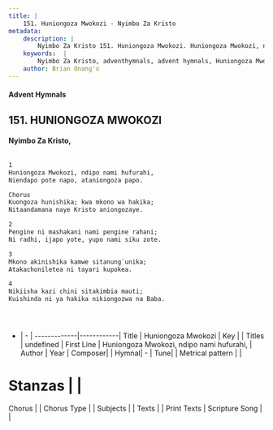 ```yaml
---
title: |
    151. Huniongoza Mwokozi - Nyimbo Za Kristo
metadata:
    description: |
        Nyimbo Za Kristo 151. Huniongoza Mwokozi. Huniongoza Mwokozi, ndipo nami hufurahi,  Niendapo pote napo, ataniongoza papo.  Chorus Kuongoza hunishika; kwa mkono wa hakika;  Nitaandamana naye Kristo aniongozaye.  
    keywords:  |
        Nyimbo Za Kristo, adventhymnals, advent hymnals, Huniongoza Mwokozi, Huniongoza Mwokozi, ndipo nami hufurahi, . 
    author: Brian Onang'o
---
```


#### Advent Hymnals
## 151. HUNIONGOZA MWOKOZI
####  Nyimbo Za Kristo,

```txt

1
Huniongoza Mwokozi, ndipo nami hufurahi, 
Niendapo pote napo, ataniongoza papo.

Chorus
Kuongoza hunishika; kwa mkono wa hakika; 
Nitaandamana naye Kristo aniongozaye.

2
Pengine ni mashakani nami pengine rahani; 
Ni radhi, ijapo yote, yupo nami siku zote.

3
Mkono akinishika kamwe sitanung`unika; 
Atakachoniletea ni tayari kupokea.

4
Nikiisha kazi chini sitakimbia mauti; 
Kuishinda ni ya hakika nikiongozwa na Baba.





```

- |   -  |
-------------|------------|
Title | Huniongoza Mwokozi |
Key |  |
Titles | undefined |
First Line | Huniongoza Mwokozi, ndipo nami hufurahi,  |
Author | 
Year | 
Composer| |
Hymnal|  - |
Tune|  |
Metrical pattern | |
# Stanzas |  |
Chorus |  |
Chorus Type |  |
Subjects | |
Texts |  |
Print Texts | 
Scripture Song |  |
    
